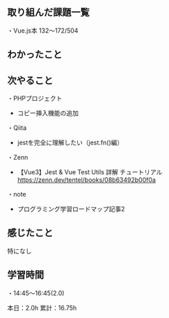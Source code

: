 
## 取り組んだ課題一覧
・Vue.js本 132〜172/504

## わかったこと


## 次やること
・PHPプロジェクト
- コピー挿入機能の追加

・Qiita
- jestを完全に理解したい（jest.fn()編）

・Zenn
- 【Vue3】Jest & Vue Test Utils 詳解 チュートリアル  
https://zenn.dev/tentel/books/08b63492b00f0a

・note  
- プログラミング学習ロードマップ記事2

## 感じたこと
特になし

## 学習時間
・14:45〜16:45(2.0)  

本日：2.0h 
累計：16.75h
